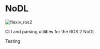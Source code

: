 # NoDL

![flexiv_ros2](https://github.com/flexiv-robotics/nodl/workflows/flexiv%20ci/badge.svg?event=push)

CLI and parsing utilities for the ROS 2 NoDL

Testing